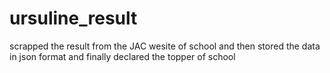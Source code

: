 # ursuline_result
scrapped the result from the JAC wesite of school and then stored the data in json format and finally declared the topper of school 
